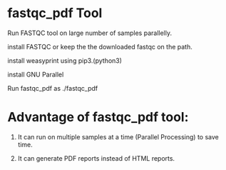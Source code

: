 # fastqc_pdf Tool
Run FASTQC tool on large number of samples parallelly.

install FASTQC or keep the the downloaded fastqc on the path.

install weasyprint using pip3.(python3)

install GNU Parallel

Run fastqc_pdf as ./fastqc_pdf

# Advantage of fastqc_pdf tool:

1. It can  run on multiple samples at a time (Parallel Processing) to save time. 

2. It can generate PDF reports instead of HTML reports.
